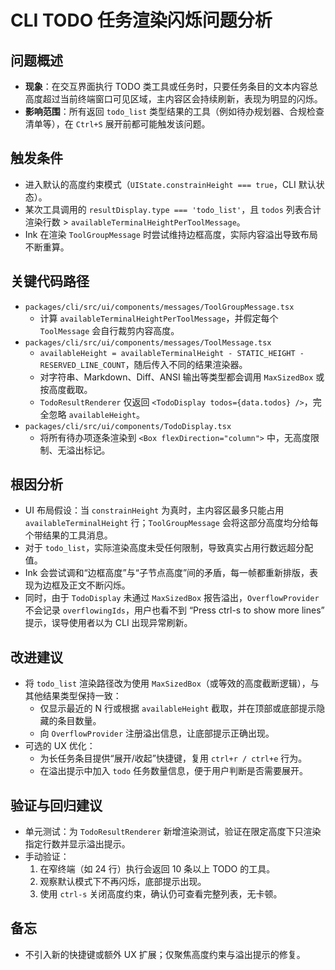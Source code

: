 # CLI TODO 任务渲染闪烁问题分析

## 问题概述

- **现象**：在交互界面执行 TODO 类工具或任务时，只要任务条目的文本内容总高度超过当前终端窗口可见区域，主内容区会持续刷新，表现为明显的闪烁。
- **影响范围**：所有返回 `todo_list` 类型结果的工具（例如待办规划器、合规检查清单等），在 `Ctrl+S` 展开前都可能触发该问题。

## 触发条件

- 进入默认的高度约束模式（`UIState.constrainHeight === true`，CLI 默认状态）。
- 某次工具调用的 `resultDisplay.type === 'todo_list'`，且 `todos` 列表合计渲染行数 > `availableTerminalHeightPerToolMessage`。
- Ink 在渲染 `ToolGroupMessage` 时尝试维持边框高度，实际内容溢出导致布局不断重算。

## 关键代码路径

- `packages/cli/src/ui/components/messages/ToolGroupMessage.tsx`
  - 计算 `availableTerminalHeightPerToolMessage`，并假定每个 `ToolMessage` 会自行裁剪内容高度。
- `packages/cli/src/ui/components/messages/ToolMessage.tsx`
  - `availableHeight = availableTerminalHeight - STATIC_HEIGHT - RESERVED_LINE_COUNT`，随后传入不同的结果渲染器。
  - 对字符串、Markdown、Diff、ANSI 输出等类型都会调用 `MaxSizedBox` 或按高度截取。
  - `TodoResultRenderer` 仅返回 `<TodoDisplay todos={data.todos} />`，完全忽略 `availableHeight`。
- `packages/cli/src/ui/components/TodoDisplay.tsx`
  - 将所有待办项逐条渲染到 `<Box flexDirection="column">` 中，无高度限制、无溢出标记。

## 根因分析

- UI 布局假设：当 `constrainHeight` 为真时，主内容区最多只能占用 `availableTerminalHeight` 行；`ToolGroupMessage` 会将这部分高度均分给每个带结果的工具消息。
- 对于 `todo_list`，实际渲染高度未受任何限制，导致真实占用行数远超分配值。
- Ink 会尝试调和“边框高度”与“子节点高度”间的矛盾，每一帧都重新排版，表现为边框及正文不断闪烁。
- 同时，由于 `TodoDisplay` 未通过 `MaxSizedBox` 报告溢出，`OverflowProvider` 不会记录 `overflowingIds`，用户也看不到 “Press ctrl-s to show more lines” 提示，误导使用者以为 CLI 出现异常刷新。

## 改进建议

- 将 `todo_list` 渲染路径改为使用 `MaxSizedBox`（或等效的高度截断逻辑），与其他结果类型保持一致：
  - 仅显示最近的 N 行或根据 `availableHeight` 截取，并在顶部或底部提示隐藏的条目数量。
  - 向 `OverflowProvider` 注册溢出信息，让底部提示正确出现。
- 可选的 UX 优化：
  - 为长任务条目提供“展开/收起”快捷键，复用 `ctrl+r / ctrl+e` 行为。
  - 在溢出提示中加入 `todo` 任务数量信息，便于用户判断是否需要展开。

## 验证与回归建议

- 单元测试：为 `TodoResultRenderer` 新增渲染测试，验证在限定高度下只渲染指定行数并显示溢出提示。
- 手动验证：
  1. 在窄终端（如 24 行）执行会返回 10 条以上 TODO 的工具。
  2. 观察默认模式下不再闪烁，底部提示出现。
  3. 使用 `ctrl-s` 关闭高度约束，确认仍可查看完整列表，无卡顿。

## 备忘

- 不引入新的快捷键或额外 UX 扩展；仅聚焦高度约束与溢出提示的修复。
